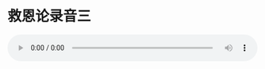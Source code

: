 # 救恩论录音三

<audio style="width: 100%;" preload="false" controls controlslist="nodownload"><source src="//cdn.wechat.edu.pl/audio/mp3/old/27404.mp3" type="audio/mpeg">Your browser does not support the audio element.</audio>


